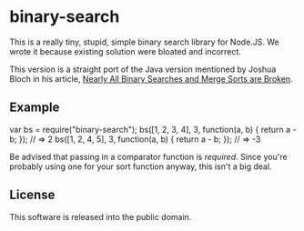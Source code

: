 binary-search
=============

This is a really tiny, stupid, simple binary search library for Node.JS. We
wrote it because existing solution were bloated and incorrect.

This version is a straight port of the Java version mentioned by Joshua Bloch
in his article, [Nearly All Binary Searches and Merge Sorts are Broken](http://googleresearch.blogspot.com/2006/06/extra-extra-read-all-about-it-nearly.html).

Example
-------

   var bs = require("binary-search");
   bs([1, 2, 3, 4], 3, function(a, b) { return a - b; }); // => 2
   bs([1, 2, 4, 5], 3, function(a, b) { return a - b; }); // => -3

Be advised that passing in a comparator function is *required*. Since you're
probably using one for your sort function anyway, this isn't a big deal.

License
-------

This software is released into the public domain.
